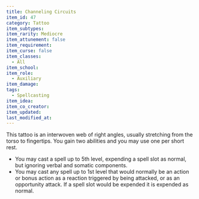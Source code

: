 ```yaml
---
title: Channeling Circuits
item_id: 47
category: Tattoo
item_subtypes:
item_rarity: Mediocre
item_attunement: false
item_requirement:
item_curse: false
item_classes:
  - All
item_school:
item_role:
  - Auxiliary
item_damage:
tags:
  - Spellcasting
item_idea:
item_co_creator:
item_updated:
last_modified_at:
---
```


This tattoo is an interwoven web of right angles, usually stretching from the torso to fingertips. You gain two abilities and you may use one per short rest.
- You may cast a spell up to 5th level, expending a spell slot as normal, but ignoring verbal and somatic components.
- You may cast any spell up to 1st level that would normally be an action or bonus action as a reaction triggered by being attacked, or as an opportunity attack. If a spell slot would be expended it is expended as normal.
